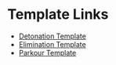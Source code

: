 # Template Links
+ [Detonation Template](https://dev.epicgames.com/documentation/en-us/uefn/verse-detonation-template-in-unreal-editor-for-fortnite)
+ [Elimination Template](https://dev.epicgames.com/documentation/en-us/uefn/verse-elimination-template-in-unreal-editor-for-fortnite)
+ [Parkour Template](https://dev.epicgames.com/documentation/en-us/uefn/verse-parkour-template-in-unreal-editor-for-fortnite)
